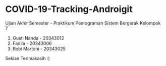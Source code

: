 # COVID-19-Tracking-Androigit
Ujian Akhir Semester - Praktikum Pemograman Sistem Bergerak
Kelompok 7
1. Gusti Nanda - 20343012
2. Fadila - 20343006
3. Robi Martoni - 20343025

Sekian Terimakasih :)


